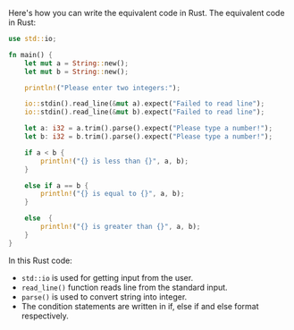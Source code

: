 Here's how you can write the equivalent code in Rust.
The equivalent code in Rust:

```rust
use std::io;

fn main() {
    let mut a = String::new();
    let mut b = String::new();

    println!("Please enter two integers:");

    io::stdin().read_line(&mut a).expect("Failed to read line");
    io::stdin().read_line(&mut b).expect("Failed to read line");

    let a: i32 = a.trim().parse().expect("Please type a number!");
    let b: i32 = b.trim().parse().expect("Please type a number!"); 

    if a < b {
        println!("{} is less than {}", a, b);
    }

    else if a == b {
        println!("{} is equal to {}", a, b);
    }

    else  {
        println!("{} is greater than {}", a, b); 
    }
}
```
In this Rust code:
- `std::io` is used for getting input from the user.
- `read_line()` function reads line from the standard input.
- `parse()` is used to convert string into integer.
- The condition statements are written in if, else if and else format respectively.
